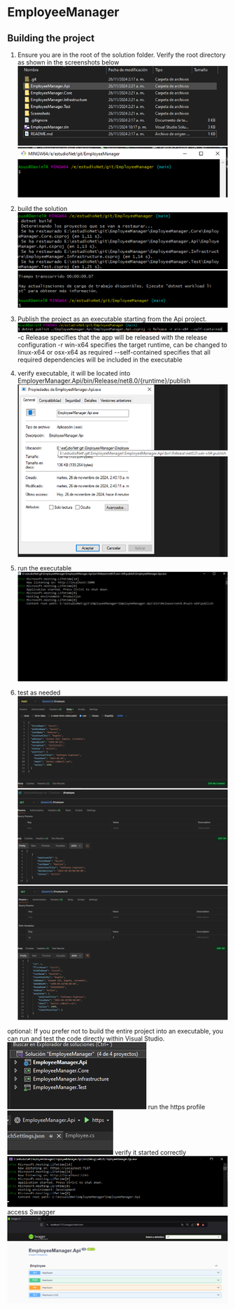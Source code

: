 # EmployeeManager

## Building the project
1. Ensure you are in the root of the solution folder. Verify the root directory as shown in the screenshots below
![Screenshot 1](Screenshots/Root1.png)
![Screenshot 2](Screenshots/Root2.png)

2. build the solution
![Screenshot 3](Screenshots/Build1.png)
![Screenshot 4](Screenshots/Build2.png)

3. Publish the project as an executable starting from the Api project.
![Screenshot 5](Screenshots/Publish1.png)
-c Release specifies that the app will be released with the release configuration
-r win-x64 specifies the target runtime, can be changed to linux-x64 or osx-x64 as required
--self-contained specifies that all required dependencies will be included in the executable 

4. verify executable, it will be located into EmployerManager.Api/bin/Release/net8.0/{runtime}/publish
![Screenshot 5](Screenshots/Location1.png)

5. run the executable
![Screenshot 5](Screenshots/Run1.png)

6. test as needed
![Screenshot 6](Screenshots/Test1.png)
![Screenshot 7](Screenshots/Test2.png)
![Screenshot 8](Screenshots/Test3.png)

optional:
If you prefer not to build the entire project into an executable, you can run and test the code directly within Visual Studio.
![Screenshot 9](Screenshots/Visual1.png)
run the https profile
![Screenshot 10](Screenshots/Visual2.png)
verify it started correctly
![Screenshot 11](Screenshots/Visual3.png)
access Swagger
![Screenshot 12](Screenshots/Visual4.png)